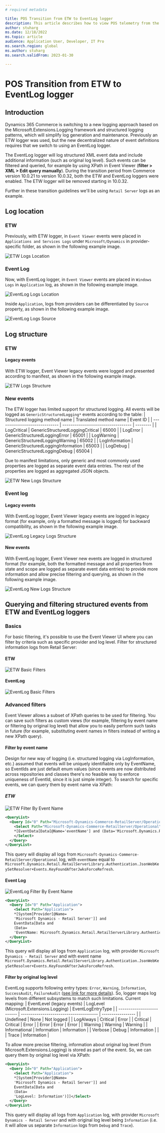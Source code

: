 ```yaml
---
# required metadata

title: POS Transition from ETW to EventLog logger
description: This article describes how to view POS telemetry from the new EventLog logger.
author: stuharg
ms.date: 12/18/2022
ms.topic: article
audience: Application User, Developer, IT Pro
ms.search.region: global
ms.author: stuharg
ms.search.validFrom: 2023-01-30

---
```


# POS Transition from ETW to EventLog logger

## Introduction 

Dynamics 365 Commerce is switching to a new logging approach based on the Microsoft.Extensions.Logging framework and structured logging patterns, which will simplify log generation and maintenance. Previously an ETW logger was used, but the new decentralized nature of event definitions requires that we switch to using an EventLog logger.

The EventLog logger will log structured XML event data and include additional information (such as original log level). Such events can be filtered and queried, for example by using XPath in Event Viewer (**filter \> XML \> Edit query manually**). During the transition period from Commerce version 10.0.21 to version 10.0.32, both the ETW and EventLog loggers were enabled. The ETW logger will be removed starting in 10.0.32.

Further in these transition guidelines we'll be using `Retail Server` logs as an example.

## Log location

### ETW

Previously, with ETW logger, in `Event Viewer` events were placed in `Applications and Services Logs` under `Microsoft/Dynamics` in provider-specific folder, as shown in the following example image.

![ETW Logs Location](media\ETWLogsLocation.png)

### Event Log

Now, with EventLog logger, in `Event Viewer` events are placed in `Windows Logs` in `Application` log, as shown in the following example image.

![EventLog Logs Location](media\EventLogLogsLocation.png)

Inside `Application`, logs from providers can be differentiated by `Source` property, as shown in the following example image.

![EventLog Logs Source](media\EventLogLogsSource.png)

## Log structure

### ETW

#### Legacy events

With ETW logger, Event Viewer legacy events were logged and presented according to manifest, as shown in the following example image.

![ETW Logs Structure](media\ETWLogsStructure.png)

### New events

The ETW logger has limited support for structured logging. 
All events will be logged as `GenericStructuredLogging*` events according to the table:
| Structured logging method name | Translated method name              | Event ID |
| ------------------------------ | ----------------------------------- | -------- |
| LogCritical                    | GenericStructuredLoggingCritical    | 65000    |
| LogError                       | GenericStructuredLoggingError       | 65001    |
| LogWarning                     | GenericStructuredLoggingWarning     | 65002    |
| LogInformation                 | GenericStructuredLoggingInformation | 65003    |
| LogDebug                       | GenericStructuredLoggingDebug       | 65004    |

Due to manifest limitations, only generic and most commonly used properties are logged as separate event data entries. The rest of the properties are logged as aggregated JSON objects.

![ETW New Logs Structure](media\ETWNewLogsStructure.png)

### Event log

#### Legacy events

With EventLog logger, Event Viewer legacy events are logged in legacy format (for example, only a formatted message is logged) for backward compatibility, as shown in the following example image.

![EventLog Legacy Logs Structure](media\EventLogLegacyLogsStructure.png)

#### New events

With EventLog logger, Event Viewer new events are logged in structured format (for example, both the formatted message and all properties from state and scope are logged as separate event data entries) to provide more information and allow precise filtering and querying, as shown in the following example image.

![EventLog New Logs Structure](media\EventLogNewLogsStructure.png)

## Querying and filtering structured events from ETW and EventLog loggers

### Basics

For basic filtering, it's possible to use the Event Viewer UI where you can filter by criteria such as specific provider and log level. Filter for structured information logs from Retail Server:

#### ETW

![ETW Basic Filters](media\ETWBasicFilters.png)

#### EventLog

![EventLog Basic Filters](media\EventLogBasicFilters.png)

### Advanced filters

Event Viewer allows a subset of XPath queries to be used for filtering. You can save such filters as custom views (for example, filtering by event name or filtering by original log level) that allow you to easily perform such tasks in future (for example, substituting event names in filters instead of writing a new XPath query).

#### Filter by event name

Design for new way of logging (i.e. structured logging via LogInformation, etc.) assumed that events will be uniquely identifiable only by EventName, so EventIds are just default enum values (since events are now distributed across repositories and classes there's no feasible way to enforce uniqueness of EventId, since it is just simple integer). To search for specific events, we can query them by event name via XPath:

##### ETW

![ETW Filter By Event Name](\media\ETWFilterByEventName.png)

````xml
<QueryList>
  <Query Id="0" Path="Microsoft-Dynamics-Commerce-RetailServer/Operational">
    <Select Path="Microsoft-Dynamics-Commerce-RetailServer/Operational">
    *[EventData[Data[@Name='eventName'] and (Data='Microsoft.Dynamics.Retail.RetailServerLibrary.Authentication.JsonWebKeySetResolver+Events.KeyFoundAfterJwksForceRefresh')]]
    </Select>
  </Query>
</QueryList>
````

This query will display all logs from `Microsoft-Dynamics-Commerce-RetailServer/Operational` log, with `eventName` equal to `Microsoft.Dynamics.Retail.RetailServerLibrary.Authentication.JsonWebKeySetResolver+Events.KeyFoundAfterJwksForceRefresh`.

#### Event Log

![EventLog Filter By Event Name](media\EventLogFilterByEventName.png)

````xml
<QueryList>
  <Query Id="0" Path="Application">
    <Select Path="Application">
    *[System[Provider[@Name=
    'Microsoft Dynamics - Retail Server']] and 
    EventData[Data and 
    (Data=
    'EventName: Microsoft.Dynamics.Retail.RetailServerLibrary.Authentication.JsonWebKeySetResolver+Events.KeyFoundAfterJwksForceRefresh')]]</Select>
  </Query>
</QueryList>
````

This query will display all logs from `Application` log, with provider `Microsoft Dynamics - Retail Server` and with event name `Microsoft.Dynamics.Retail.RetailServerLibrary.Authentication.JsonWebKeySetResolver+Events.KeyFoundAfterJwksForceRefresh`.

#### Filter by original log level

EventLog supports following entry types: `Error`, `Warning`, `Information`, `SuccessAudit`, `FailureAudit` ([see link for more details](/dotnet/api/system.diagnostics.eventlogentrytype?view=netframework-4.6.1&preserve-view=true)). So, logger maps log levels from different subsystems to match such limitations. Current mapping:
| EventLevel (legacy events) | LogLevel (Microsoft.Extensions.Logging) | EventLogEntryType |
| -------------------------- | --------------------------------------- | ----------------- |
| Undefined                  | None                                    | Not logged        |
| LogAlways                  | Critical                                | Error             |
| Critical                   | Critical                                | Error             |
| Error                      | Error                                   | Error             |
| Warning                    | Warning                                 | Warning           |
| Informational              | Information                             | Information       |
| Verbose                    | Debug                                   | Information       |
|                            | Trace                                   | Information       |

To allow more precise filtering, information about original log level (from Microsoft.Extensions.Logging) is stored as part of the event. So, we can query them by original log level via XPath:

````xml
<QueryList>
  <Query Id="0" Path="Application">
    <Select Path="Application">
    *[System[Provider[@Name=
    'Microsoft Dynamics - Retail Server']] and 
    EventData[Data and 
    (Data=
    'LogLevel: Information')]]</Select>
  </Query>
</QueryList>
````

This query will display all logs from `Application` log, with provider `Microsoft Dynamics - Retail Server` and with original log level being `Information` (i.e. it will allow us separate `Information` logs from `Debug` and `Trace`).
